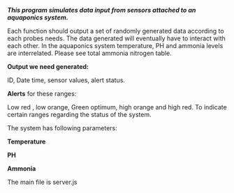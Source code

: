 ***This program simulates data input from sensors attached to an
aquaponics system.*** 
 
 Each function should output a set of randomly generated data according
 to each probes needs. The data generated will eventually have to
 interact with each other. In the aquaponics system temperature, PH and
 ammonia levels are interrelated. Please see total ammonia nitrogen
 table. 
 
 ****Output we need generated:****
  
  ID, Date time, sensor values, alert status.
   
  **Alerts** for these ranges: 
  
  Low red , low orange, Green optimum, high orange and high red. To
  indicate certain ranges regarding the status of the system.

The system has following parameters: 

**Temperature**

**PH** 

**Ammonia**

The main file is server.js
